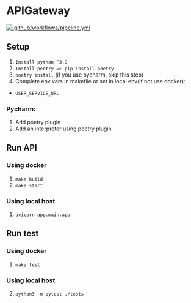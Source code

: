 # APIGateway
[![.github/workflows/pipeline.yml](https://github.com/CyberpunkTeam/APIGateway/actions/workflows/pipeline.yml/badge.svg)](https://github.com/CyberpunkTeam/APIGateway/actions/workflows/pipeline.yml)


## Setup

1. ```Install python ^3.9```
2. ```Install peotry => pip install poetry```
3.  ```poetry install``` (if you use pycharm, skip this step)
4. Complete env vars in makefile or set in local env(if not use docker):
- ```USER_SERVICE_URL```


### Pycharm:
1. Add poetry plugin
2. Add an interpreter using poetry plugin


## Run API

### Using docker

1. ```make build```
2. ```make start```

### Using local host
1. ```uvicorn app.main:app```

## Run test

### Using docker

1. ```make test```

### Using local host
2. ```python3 -m pytest ./tests```
